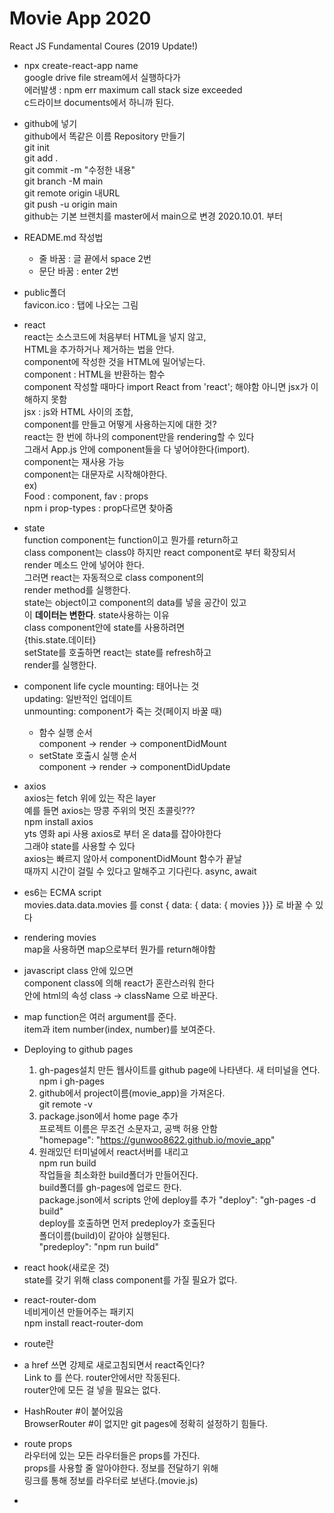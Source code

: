 # Movie App 2020

React JS Fundamental Coures (2019 Update!)

- npx create-react-app name  
  google drive file stream에서 실행하다가  
  에러발생 : npm err maximum call stack size exceeded  
  c드라이브 documents에서 하니까 된다.

- github에 넣기  
  github에서 똑같은 이름 Repository 만들기  
  git init  
  git add .  
  git commit -m "수정한 내용"  
  git branch -M main  
  git remote origin 내URL  
  git push -u origin main  
  github는 기본 브랜치를 master에서 main으로 변경 2020.10.01. 부터

- README.md 작성법

  - 줄 바꿈 : 글 끝에서 space 2번
  - 문단 바꿈 : enter 2번

- public폴더  
  favicon.ico : 탭에 나오는 그림

- react  
   react는 소스코드에 처음부터 HTML을 넣지 않고,  
   HTML을 추가하거나 제거하는 법을 안다.  
   component에 작성한 것을 HTML에 밀어넣는다.  
   component : HTML을 반환하는 함수  
   component 작성할 때마다 import React from 'react'; 해야함 아니면 jsx가 이해하지 못함  
   jsx : js와 HTML 사이의 조합,  
   component를 만들고 어떻게 사용하는지에 대한 것?  
   react는 한 번에 하나의 component만을 rendering할 수 있다  
   그래서 App.js 안에 component들을 다 넣어야한다(import).  
   component는 재사용 가능  
  component는 대문자로 시작해야한다.  
  ex) <Food fav="kimchi" />  
  Food : component, fav : props  
  npm i prop-types : prop다르면 찾아줌

- state  
  function component는 function이고 뭔가를 return하고  
  class component는 class야 하지만 react component로 부터 확장되서  
  render 메소드 안에 넣어야 한다.  
  그러면 react는 자동적으로 class component의  
  render method를 실행한다.  
  state는 object이고 component의 data를 넣을 공간이 있고  
  이 **데이터는 변한다**. state사용하는 이유  
  class component안에 state를 사용하려면  
  {this.state.데이터}  
  setState를 호출하면 react는 state를 refresh하고  
  render를 실행한다.

- component life cycle
  mounting: 태어나는 것  
  updating: 일반적인 업데이트  
  unmounting: component가 죽는 것(페이지 바꿀 때)

  - 함수 실행 순서  
    component -> render -> componentDidMount
  - setState 호출시 실행 순서  
    component -> render -> componentDidUpdate

- axios  
  axios는 fetch 위에 있는 작은 layer  
  예를 들면 axios는 땅콩 주위의 멋진 초콜릿???  
  npm install axios  
  yts 영화 api 사용
  axios로 부터 온 data를 잡아야한다  
  그래야 state를 사용할 수 있다  
  axios는 빠르지 않아서 componentDidMount 함수가 끝날  
  때까지 시간이 걸릴 수 있다고 말해주고 기다린다. async, await

- es6는 ECMA script  
  movies.data.data.movies 를
  const { data: { data: { movies }}} 로 바꿀 수 있다

- rendering movies  
  map을 사용하면 map으로부터 뭔가를 return해야함

- javascript class 안에 있으면  
  component class에 의해 react가 혼란스러워 한다  
  안에 html의 속성 class -> className 으로 바꾼다.

- map function은 여러 argument를 준다.  
  item과 item number(index, number)를 보여준다.

- Deploying to github pages

  1. gh-pages설치 만든 웹사이트를 github page에 나타낸다. 새 터미널을 연다.  
     npm i gh-pages
  2. github에서 project이름(movie_app)을 가져온다.  
     git remote -v
  3. package.json에서 home page 추가  
      프로젝트 이름은 무조건 소문자고, 공백 허용 안함  
     "homepage": "https://gunwoo8622.github.io/movie_app"
  4. 원래있던 터미널에서 react서버를 내리고  
     npm run build  
     작업들을 최소화한 build폴더가 만들어진다.  
     build폴더를 gh-pages에 업로드 한다.  
     package.json에서 scripts 안에 deploy를 추가
     "deploy": "gh-pages -d build"  
     deploy를 호출하면 먼저 predeploy가 호출된다  
     폴더이름(build)이 같아야 실행된다.  
     "predeploy": "npm run build"

- react hook(새로운 것)  
  state를 갖기 위해 class component를 가질 필요가 없다.

- react-router-dom  
  네비게이션 만들어주는 패키지  
  npm install react-router-dom

- route란

- a href 쓰면 강제로 새로고침되면서 react죽인다?  
  Link to 를 쓴다. router안에서만 작동된다.  
  router안에 모든 걸 넣을 필요는 없다.

- HashRouter #이 붙어있음  
  BrowserRouter #이 없지만 git pages에 정확히 설정하기 힘들다.

- route props  
  라우터에 있는 모든 라우터들은 props를 가진다.  
  props를 사용할 줄 알아야한다. 정보를 전달하기 위해  
  링크를 통해 정보를 라우터로 보낸다.(movie.js)

-
